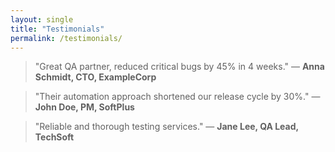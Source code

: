 ```yaml
---
layout: single
title: "Testimonials"
permalink: /testimonials/
---
```


> "Great QA partner, reduced critical bugs by 45% in 4 weeks." — **Anna Schmidt, CTO, ExampleCorp**

> "Their automation approach shortened our release cycle by 30%." — **John Doe, PM, SoftPlus**

> "Reliable and thorough testing services." — **Jane Lee, QA Lead, TechSoft**
